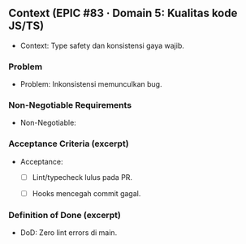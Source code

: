 <!-- AUTO:CONTEXT_V1 BEGIN -->
<!-- parent:#8 epic:#83 generated:2025-08-23T16:20:42.472Z -->
## Context (EPIC #83 · Domain 5: Kualitas kode JS/TS)

- Context: Type safety dan konsistensi gaya wajib.


### Problem
- Problem: Inkonsistensi memunculkan bug.


### Non-Negotiable Requirements
- Non-Negotiable:


### Acceptance Criteria (excerpt)
- Acceptance:
  
  - [ ] Lint/typecheck lulus pada PR.
  - [ ] Hooks mencegah commit gagal.


### Definition of Done (excerpt)
- DoD: Zero lint errors di main.

<!-- AUTO:CONTEXT_V1 END -->
